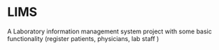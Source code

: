 # LIMS
A Laboratory information management system project with some basic functionality (register patients, physicians, lab staff )
